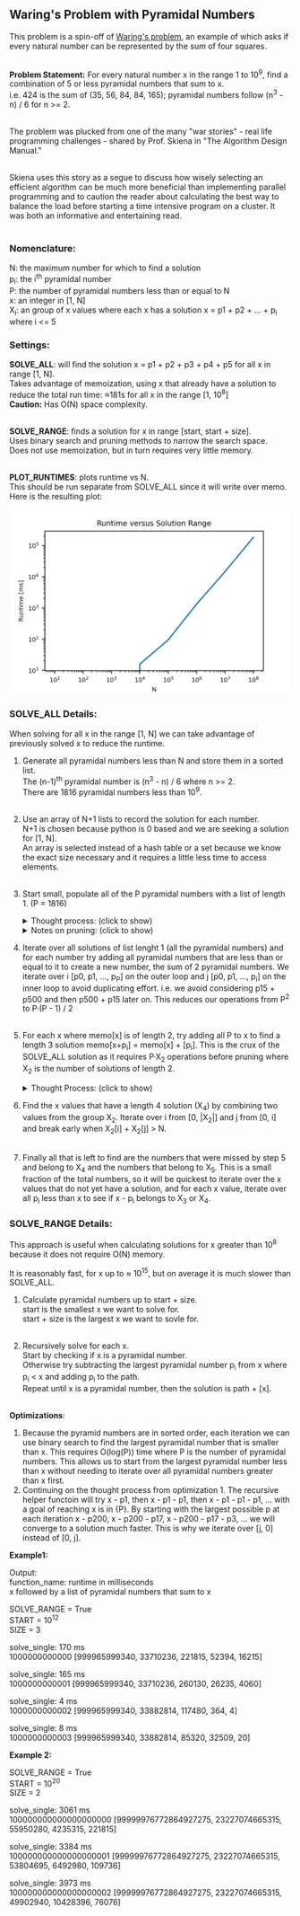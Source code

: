 ## Waring's Problem with Pyramidal Numbers

This problem is a spin-off of <a href="https://en.wikipedia.org/wiki/Waring%27s_problem">Waring's problem</a>, an example of which asks if every natural number can be represented by the sum of four squares.  <br><br>

<b>Problem Statement:</b> For every natural number x in the range 1 to 10<sup>9</sup>, find a combination of 5 or less pyramidal numbers that sum to x.  <br>
i.e. 424 is the sum of (35, 56, 84, 84, 165); pyramidal numbers follow (n<sup>3</sup> - n) / 6 for n >= 2.<br><br>

The problem was plucked from one of the many "war stories" - real life programming challenges -  shared by Prof. Skiena in "The Algorithm Design Manual."<br><br>

Skiena uses this story as a segue to discuss how wisely selecting an efficient algorithm can be much more beneficial than implementing parallel programming and to caution the reader about calculating the best way to balance the load before starting a time intensive program on a cluster. It was both an informative and entertaining read.<br><br>

### Nomenclature:

N: the maximum number for which to find a solution<br>
p<sub>i</sub>: the i<sup>th</sup> pyramidal number<br>
P: the number of pyramidal numbers less than or equal to N<br>
x: an integer in [1, N]<br>
X<sub>i</sub>: an group of x values where each x has a solution x = p1 + p2 + ... + p<sub>i</sub> where i <= 5<br>


### Settings:

<b>SOLVE_ALL</b>: will find the solution x = p1 + p2 + p3 + p4 + p5 for all x in range [1, N].<br>
Takes advantage of memoization, using x that already have a solution to reduce the total run time:  &approx;181s for all x in the range [1, 10<sup>8</sup>]<br>
<b>Caution:</b> Has O(N) space complexity.
<br><br>

<b>SOLVE_RANGE</b>: finds a solution for x in range [start, start + size].<br>
Uses binary search and pruning methods to narrow the search space.<br>
Does not use memoization, but in turn requires very little memory.
<br><br>

<b>PLOT_RUNTIMES</b>: plots runtime vs N.<br>
This should be run separate from SOLVE_ALL since it will write over memo.<br>
Here is the resulting plot:<br>

<img src="runtimes.png">

### SOLVE_ALL Details:

When solving for all x in the range [1, N] we can take advantage of previously solved x to reduce the runtime.  

1. Generate all pyramidal numbers less than N and store them in a sorted list.<br>
The (n-1)<sup>th</sup> pyramidal number is (n<sup>3</sup> - n) / 6 where n >= 2.<br>
There are 1816 pyramidal numbers less than 10<sup>9</sup>.<br><br>

2. Use an array of N+1 lists to record the solution for each number.<br>
N+1 is chosen because python is 0 based and we are seeking a solution for [1, N].<br>
An array is selected instead of a hash table or a set because we know the exact size necessary and it requires a little less time to access elements.<br><br>

3. Start small, populate all of the P pyramidal numbers with a list of length 1. (P = 1816)<br>
    
    <details>
    
    <summary>Thought process: (click to show)</summary>
    
    At this point we could iterate over the remaining N - P numbers and find a combination of 2 pyramidal numbers that adds up to it... or for each solution of     length 1 that we already have we could iterate over the P numbers pyramidal numbers to find what numbers they sum to.<br><br>
    
    The first option would require P&middot;(N - P) operations before pruning, the latter requires P<sup>2</sup> operations before pruning.  Since N is much greater     than P, the latter option is the smarter way to go.<br><br>
    
    </details>
    
    <details>
    
    <summary>Notes on pruning: (click to show)</summary>
    
    Pruning refers to reducing the search space by skipping unnecessary calculations.<br>
    Here this means breaking out of for-loops early at opportune times.  <br>
    For example, the first 8 pyramidal numbers are [1, 4, 10, 20, 35, 56, 84, 120].<br>
    If we were only looking for pyramidal numbers up to N = 100, when checking for pairs that include 84 we would check 84 + 1, 84 + 4, 84 + 10 ... and then stop.    <br>
    There is no need for us to check 84 + 20, 84 + 35, 84 + 56, or 84 + 84 because all of these sum to greater than N = 100.<br>
    
    </details>
    
4. Iterate over all solutions of list lenght 1 (all the pyramidal numbers) and for each number try adding all pyramidal numbers that are less than or equal to it to create a new number, the sum of 2 pyramidal numbers.  We iterate over i [p0, p1, ..., p<sub>P</sub>] on the outer loop and j [p0, p1, ..., p<sub>i</sub>] on the inner loop to avoid duplicating effort.  i.e. we avoid considering p15 + p500 and then p500 + p15 later on.  This reduces our operations from P<sup>2</sup> to P&middot;(P - 1) / 2<br><br>

5. For each x where memo[x] is of length 2, try adding all P to x to find a length 3 solution memo[x+p<sub>i</sub>] = memo[x] + [p<sub>i</sub>].  This is the crux of the SOLVE_ALL solution as it requires P&middot;X<sub>2</sub> operations before pruning where X<sub>2</sub> is the number of solutions of length 2.  <br>
    
    <details>
    
    <summary>Thought Process: (click to show)</summary>
    
    Here we have another choice.  Our next challenge is to calculate the solution for x values where memo[x] is of length 4. We could continue the current pattern     iterating over P&middot;X<sub>3</sub> which will find all x where memo[x] is length 4.  However, roughly 44% of values from [1, N] belong to X<sub>3</sub> and as     a result there are a lot of length 4 solutoins that have overlapping lenght 3 + 1 solutions.  A more efficient approach is actually to reuse our X<sub>2</sub>     solutions in the same way that we used X<sub>1</sub> solutions to find X<sub>2</sub> solutions.  This requires X<sub>2</sub>&middot;(X<sub>2</sub> - 1) / 2     operations which after pruning turns out to be roughly 10 times faster than using X<sub>3</sub> and X<sub>1</sub> to find X<sub>4</sub>  for N = 10<sup>7</sup>.      This factor becomes greater with increasing N.  
    
    </details>
 
6. Find the x values that have a length 4 solution (X<sub>4</sub>) by combining two values from the group X<sub>2</sub>.  Iterate over i from [0, |X<sub>2</sub>|] and j from [0, i] and break early when X<sub>2</sub>[i] + X<sub>2</sub>[j] > N.<br><br>
 
7. Finally all that is left to find are the numbers that were missed by step 5 and belong to X<sub>4</sub> and the numbers that belong to X<sub>5</sub>.  This is a small fraction of the total numbers, so it will be quickest to iterate over the x values that do not yet have a solution, and for each x value, iterate over all p<sub>i</sub> less than x to see if x - p<sub>i</sub> belongs to X<sub>3</sub> or X<sub>4</sub>.  


### SOLVE_RANGE Details:

This approach is useful when calculating solutions for x greater than 10<sup>8</sup> because it does not require O(N) memory.<br>

It is reasonably fast, for x up to &approx; 10<sup>15</sup>, but on average it is much slower than SOLVE_ALL.  

1. Calculate pyramidal numbers up to start + size.<br>
start is the smallest x we want to solve for.<br>
start + size is the largest x we want to sovle for.<br><br>

2. Recursively solve for each x.<br>
Start by checking if x is a pyramidal number.<br>
Otherwise try subtracting the largest pyramidal number p<sub>i</sub> from x where p<sub>i</sub> < x and adding p<sub>i</sub> to the path.<br>
Repeat until x is a pyramidal number, then the solution is path + [x].<br><br>

<b>Optimizations</b>: 
1. Because the pyramid numbers are in sorted order, each iteration we can use binary search to find the largest pyramidal number that is smaller than x.  This requires O(log(P)) time where P is the number of pyramidal numbers.  This allows us to start from the largest pyramidal number less than x without needing to iterate over all pyramidal numbers greater than x first.<br>
2. Continuing on the thought process from optimization 1.  The recursive helper functoin will try x - p1, then x - p1 - p1, then x - p1 - p1 - p1, ... with a goal of reaching x is in {P}.  By starting with the largest possible p at each iteration x - p200, x - p200 - p17, x - p200 - p17 - p3, ... we will converge to a solution much faster.  This is why we iterate over [j, 0] instead of [0, j].


<b>Example1:</b>

Output:<br>
function_name: runtime in milliseconds<br>
x followed by a list of pyramidal numbers that sum to x<br>

SOLVE_RANGE = True<br>
START = 10<sup>12</sup><br>
SIZE = 3<br>

solve_single: 170 ms<br>
1000000000000 [999965999340, 33710236, 221815, 52394, 16215] <br>

solve_single: 165 ms<br>
1000000000001 [999965999340, 33710236, 260130, 26235, 4060] <br>

solve_single: 4 ms<br>
1000000000002 [999965999340, 33882814, 117480, 364, 4] <br>

solve_single: 8 ms<br>
1000000000003 [999965999340, 33882814, 85320, 32509, 20] <br>

<b>Example 2:</b>

SOLVE_RANGE = True<br>
START = 10<sup>20</sup><br>
SIZE = 2<br>

solve_single: 3061 ms<br>
100000000000000000000 [99999976772864927275, 23227074665315, 55950280, 4235315, 221815] <br>

solve_single: 3384 ms<br>
100000000000000000001 [99999976772864927275, 23227074665315, 53804695, 6492980, 109736] <br>

solve_single: 3973 ms<br>
100000000000000000002 [99999976772864927275, 23227074665315, 49902940, 10428396, 76076] <br>